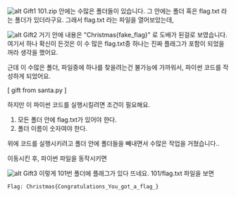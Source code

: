 ![alt Gift1](/imgs/Gift1.png)
101.zip 안에는 수많은 폴더들이 있습니다.
그 안에는 폴더 혹은 flag.txt 라는 폴더가 있더라구요.
그래서 flag.txt 라는 파일을 열어보았는데,

![alt Gift2](/imgs/Gift2.png)
거기 안에 내용은 "Christmas{fake_flag}" 로 도배가 된걸로 보였습니다.
여기서 하나 확신이 든것은 이 수 많은 flag.txt중 하나는 진짜 플래그가 포함이 되었을꺼라 생각을 했어요.

근데 이 수많은 폴더, 파일중에 하나를 찾을려는건 불가능에 가까워서, 파이썬 코드를 작성하게 되었어요.

[ gift from santa.py ]

하지만 이 파이썬 코드를 실행시킬려면 조건이 필요해요.
1. 모든 폴더 안에 flag.txt가 있어야 한다.
2. 폴더 이름이 숫자여야 한다.

위에 코드를 실행시키려고 폴더 안에 폴더들을 빼내면서 수많은 작업을 거쳤습니다..

이동시킨 후, 파이썬 파일을 동작시키면

![alt Gift3](/imgs/Gift3.png)
이렇게 101번 폴더에 플래그가 있다 뜨네요.
101/flag.txt 파일을 보면

```
Flag: Christmas{Congratulations_You_got_a_flag_}
```